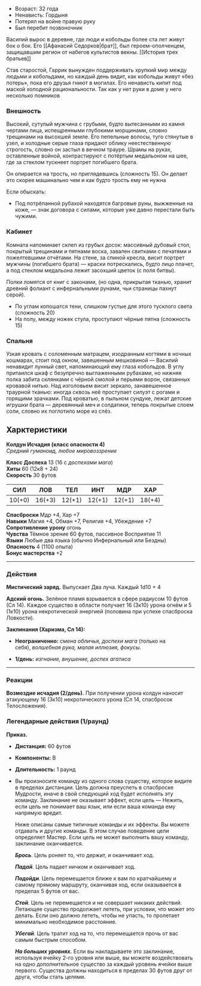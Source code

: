 * Возраст: 32 года
* Ненависть: Гордыня
* Потерял на войне правую руку
* Был перебит позвоночник

Василий вырос в деревне, где люди и кобольды более ста лет живут бок о бок. Его [[Афанасий Седорков|брат]], был героем-ополченцем, защищавшим регион от набегов культистов векны. [[История трех братьев]]

Став старостой, Гаррик вынужден поддерживать хрупкий мир между людьми и кобольдами, но каждый день видит, как кобольды живут «без потерь», пока его друзья гниют в могилах. Его ненависть кипит под маской холодной рациональности.
Так как у нет руки в доме у него несколько помников

### Внешность
Высокий, сутулый мужчина с грубыми, будто вытесанными из камня чертами лица, испещренными глубокими морщинами, словно трещинами на высохшей земле. Его пепельные волосы, туго стянутые в узел, и холодные серые глаза придают облику неестественную строгость, словно он застыл в вечном трауре. Шрамы на руках, оставленные войной, контрастируют с потёртым медальоном на шее, где за стеклом тускнеет портрет погибшего брата. 

Он опирается на трость, но приглядевшись (сложность 15). Он делает это скорее машинально чем и как будто трость ему не нужна


Если обыскать:
* Под потрёпанной рубахой находятся багровые руны, выжженные на коже, — знак договора с силами, которые уже давно перестали быть чужими.

### Кабинет
Комната напоминает склеп из грубых досок: массивный дубовый стол, покрытый трещинами и пятнами воска, завален свитками с печатями и пожелтевшими отчётами. На стене, за спиной кресла, висит портрет мужчины (погибшего брата) — краски потрескались, будто лицо плачет, а под стеклом медальона лежит засохший цветок (с поля битвы).

Полки ломятся от книг с законами, (но одна, прикрытая тканью, хранит древний фолиант с инфернальными рунами, чьи страницы пахнут серой).

 * По углам копошатся тени, слишком густые для этого тусклого света (сложность 20)
 * На полу, между ножек стула, проступают чёрные пятна (сложность 15)

### Спальня
Узкая кровать с соломенным матрацем, изодранным когтями в ночных кошмарах, стоит под окном, завешенным мешковиной — Василий ненавидит лунный свет, напоминающий ему глаза кобольдов. В углу притаился шкаф с безупречно выглаженными рубахами, но нижняя полка забита склянками с чёрной смолой и перьями ворон, связанных кровавой нитью. Над изголовьем висит зеркало, занавешенное траурной тканью: иногда сквозь неё проступает силуэт с рогами и горящими зрачками. Под кроватью, в пыльном сундуке, лежат детские игрушки брата — деревянный меч и солдатики, теперь покрытые слоем соли, словно их поглотило море из слёз.

## Харктеристики

**Колдун Исчадия (класс опасности 4)**  
_Средний гуманоид, любое мировоззрение_

**Класс Доспеха** 13 (16 с _доспехами мага_)  
**Хиты** 60 (12к8 + 24)  
**Скорость** 30 футов

| СИЛ    | ЛОВ    | ТЕЛ    | ИНТ    | МДР    | ХАР    |
| ------ | ------ | ------ | ------ | ------ | ------ |
| 10(+0) | 16(+3) | 12(+1) | 12(+1) | 12(+1) | 18(+4) |

**Спасброски** Мдр +4, Хар +7  
**Навыки** Магия +4, Обман +7, Религия +4, Убеждение +7  
**Сопротивление урону** огонь  
**Чувства** Тёмное зрение 60 футов, пассивное Восприятие 11  
**Языки** Любые два языка (обычно Инфернальный или Бездны)  
**Опасность** 4 (1100 опыта)  
**Бонус мастерства** +2

---

### Действия

**Мистический заряд.** Выпускает Два луча. Каждый 1d10 + 4

**Адский огонь.** Зелёное пламя взрывается в сфере радиусом 10 футов (Сл 14). Каждое существо в области получает 16 (3к10) урона огнём и 5 (1к10) урона некротической энергией (половина при успехе спасброска Ловкости).

**Заклинания (Харизма, Сл 14):**

- **Неограниченно:** _смена обличья, доспехи мага_ (только на себя), _волшебная рука, малая иллюзия, фокусы_.
    
- **1/день:** _изгнание, внушение, доспех агатиса_
    

---

### Реакции

**Возмездие исчадия (2/день).** При получении урона колдун наносит атакующему 16 (3к10) некротического урона (Сл 14, спасбросок Телосложения).

### Легендарные действия (1/раунд)

**Приказ.** 
- **Дистанция:** 60 футов
- **Компоненты:** В
- **Длительность:** 1 раунд
- Вы произносите команду из одного слова существу, которое видите в пределах дистанции. Цель должна преуспеть в спасброске Мудрости, иначе в свой следующий ход будет исполнять эту команду. Заклинание не оказывает эффект, если цель — Нежить, если цель не понимает ваш язык, или если ваша команда ему напрямую вредит.
    
    Ниже описаны самые типичные команды и их эффекты. Вы можете отдавать и другие команды. В этом случае поведение цели определяет Мастер. Если цель не может выполнить вашу команду, заклинание оканчивается.
    
    **_Брось_**. Цель роняет то, что держит, и оканчивает ход.
    
    _**Падай**._ Цель падает ничком и оканчивает ход.
    
    _**Подойди**._ Цель перемещается ближе к вам по кратчайшему и самому прямому маршруту, оканчивая ход, если оказывается в пределах 5 футов от вас.
    
    _**Стой**._ Цель не перемещается и не совершает никаких действий. Летающее существо продолжает лететь, при условии, что может это делать. Если оно должно лететь, чтобы не упасть, то пролетает минимально необходимое расстояние.
    
    _**Убегай**._ Цель тратит ход на то, что перемещается прочь от вас самым быстрым способом.
    
    **_На больших уровнях._** Если вы накладываете это заклинание, используя ячейку 2-го уровня или выше, вы можете воздействовать на одно дополнительное существо за каждый уровень ячейки выше первого. Существа должны находиться в пределах 30 футов друг от друга, чтобы стать целями.